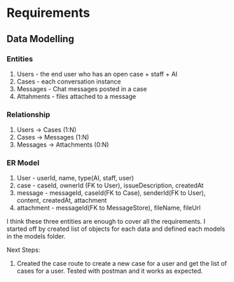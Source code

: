 # Requirements

## Data Modelling
### Entities
1. Users - the end user who has an open case + staff + AI
2. Cases - each conversation instance
3. Messages - Chat messages posted in a case
4. Attahments - files attached to a message

### Relationship
1. Users -> Cases (1:N)
2. Cases -> Messages (1:N)
3. Messages -> Attachments (0:N)

### ER Model
1. User - userId, name, type(AI, staff, user)
2. case - caseId, ownerId (FK to User), issueDescription, createdAt
3. message - messageId, caseId(FK to Case), senderId(FK to User), content, createdAt, attachment
4. attachment - messageId(FK to MessageStore), fileName, fileUrl

I think these three entities are enough to cover all the requirements. I started off by created list of objects for each data and defined each models in the models folder.

Next Steps:
1. Created the case route to create a new case for a user and get the list of cases for a user. Tested with postman and it works as expected. 




